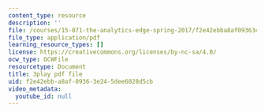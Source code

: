 ```yaml
---
content_type: resource
description: ''
file: /courses/15-071-the-analytics-edge-spring-2017/f2e42ebba8af09363e245dee6028d5cb_xAuh5VptDQ4.pdf
file_type: application/pdf
learning_resource_types: []
license: https://creativecommons.org/licenses/by-nc-sa/4.0/
ocw_type: OCWFile
resourcetype: Document
title: 3play pdf file
uid: f2e42ebb-a8af-0936-3e24-5dee6028d5cb
video_metadata:
  youtube_id: null
---
```

